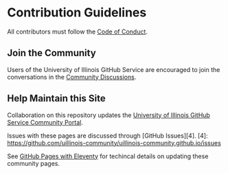 # Contribution Guidelines

All contributors must follow the [Code of Conduct][1].

[1]: /CODE_OF_CONDUCT.md

## Join the Community

Users of the University of Illinois GitHub Service are encouraged to join the
conversations in the [Community Discussions][2].

[2]: https://github.com/uillinois-community/uillinois-community.github.io/discussions

## Help Maintain this Site

Collaboration on this repository updates the
 [University of Illinois GitHub Service Community Portal][3].

[3]: https://uillinois-community.github.io/

Issues with these pages are discussed through [GitHub Issues][4].
[4]: https://github.com/uillinois-community/uillinois-community.github.io/issues

See [GitHub Pages with Eleventy](/eleventy) for techincal details on updating
 these community pages.
